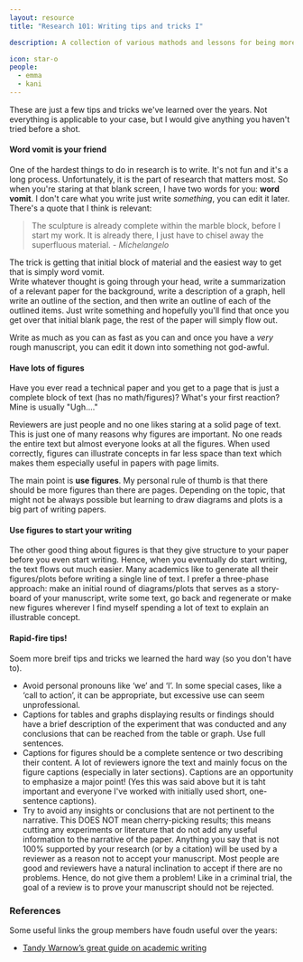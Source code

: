 ```yaml
---
layout: resource
title: "Research 101: Writing tips and tricks I"

description: A collection of various mathods and lessons for being more efficient at writing academic papers. Will be progressively updated over time by various authors. 

icon: star-o
people:
  - emma
  - kani
---
```


These are just a few tips and tricks we've learned over the years. Not everything is applicable to your case, but I would give anything you haven't tried before a shot.

#### Word vomit is your friend

One of the hardest things to do in research is to write. It's not fun and it's a long process. Unfortunately, it is the part of research that matters most. So when you're staring at that blank screen, I have two words for you: **word vomit**. I don't care what you write just write *something*, you can edit it later. There's a quote that I think is relevant: 


>The sculpture is already complete within the marble block, before I start my work. It is already there, I just have to chisel away the superfluous material. 
><cite> - Michelangelo <cite>


The trick is getting that initial block of material and the easiest way to get that is simply word vomit.  
Write whatever thought is going through your head, write a summarization of a relevant paper for the background, write a description of a graph, hell write an outline of the section, and then write an outline of each of the outlined items. Just write something and hopefully you'll find that once you get over that initial blank page, the rest of the paper will simply flow out. 

Write as much as you can as fast as you can and once you have a *very* rough manuscript, you can edit it down into something not god-awful.  

#### Have lots of figures

Have you ever read a technical paper and you get to a page that is just a complete block of text (has no math/figures)? What's your first reaction? Mine is usually "Ugh...."

Reviewers are just people and no one likes staring at a solid page of text. This is just one of many reasons why figures are important. No one reads the entire text but almost everyone looks at all the figures. When used correctly, figures can illustrate concepts in far less space than text which makes them especially useful in papers with page limits. 

The main point is **use figures**. My personal rule of thumb is that there should be more figures than there are pages. Depending on the topic, that might not be always possible but learning to draw diagrams and plots is a big part of writing papers.  

#### Use figures to start your writing

The other good thing about figures is that they give structure to your paper before you even start writing. Hence, when you eventually do start writing, the text flows out much easier. Many academics like to generate all their figures/plots before writing a single line of text. I prefer a three-phase approach: make an initial round of diagrams/plots that serves as a story-board of your manuscript, write some text, go back and regenerate or make new figures wherever I find myself spending a lot of text to explain an illustrable concept.  

#### Rapid-fire tips!

Soem more breif tips and tricks we learned the hard way (so you don't have to).

* Avoid personal pronouns like ‘we’ and ‘I’.  In some special cases, like a ‘call to action’, it can be appropriate, but excessive use can seem unprofessional.
* Captions for tables and graphs displaying results or findings should have a brief description of the experiment that was conducted and any conclusions that can be reached from the table or graph.  Use full sentences.
* Captions for figures should be a complete sentence or two describing their content. A lot of reviewers ignore the text and mainly focus on the figure captions (especially in later sections). Captions are an opportunity to emphasize a major point! (Yes this was said above but it is taht important and everyone I've worked with initially used short, one-sentence captions).
* Try to avoid any insights or conclusions that are not pertinent to the narrative.  This DOES NOT mean cherry-picking results; this means cutting any experiments or literature that do not add any useful information to the narrative of the paper. Anything you say that is not 100% supported by your research (or by a citation) will be used by a reviewer as a reason not to accept your manuscript. Most people are good and reviewers have a natural inclination to accept if there are no problems. Hence, do not give them a problem! Like in a criminal trial, the goal of a review is to prove your manuscript should not be rejected. 

### References

Some useful links the group members have foudn useful over the years: 

* [Tandy Warnow’s great guide on academic writing](https://tandy.cs.illinois.edu/writing.html)

